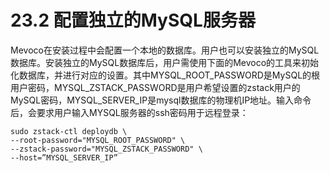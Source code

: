 # 23.2 配置独立的MySQL服务器

Mevoco在安装过程中会配置一个本地的数据库。用户也可以安装独立的MySQL数据库。安装独立的MySQL数据库后，用户需使用下面的Mevoco的工具来初始化数据库，并进行对应的设置。其中MYSQL_ROOT_PASSWORD是MySQL的根用户密码，MYSQL_ZSTACK_PASSWORD是用户希望设置的zstack用户的MySQL密码，MYSQL_SERVER_IP是mysql数据库的物理机IP地址。输入命令后，会要求用户输入MYSQL服务器的ssh密码用于远程登录：

```
sudo zstack-ctl deploydb \
--root-password="MYSQL_ROOT_PASSWORD" \
--zstack-password="MYSQL_ZSTACK_PASSWORD" \
--host=”MYSQL_SERVER_IP”
```


